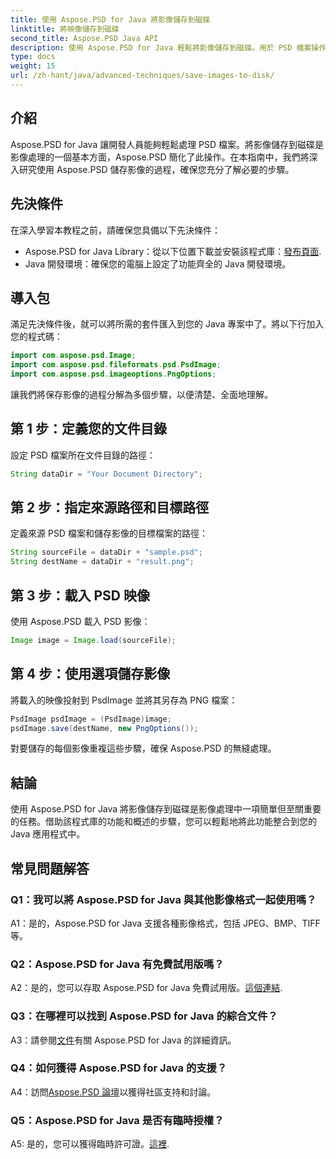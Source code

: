 ```yaml
---
title: 使用 Aspose.PSD for Java 將影像儲存到磁碟
linktitle: 將映像儲存到磁碟
second_title: Aspose.PSD Java API
description: 使用 Aspose.PSD for Java 輕鬆將影像儲存到磁碟。用於 PSD 檔案操作的強大 Java 程式庫。
type: docs
weight: 15
url: /zh-hant/java/advanced-techniques/save-images-to-disk/
---
```

## 介紹

Aspose.PSD for Java 讓開發人員能夠輕鬆處理 PSD 檔案。將影像儲存到磁碟是影像處理的一個基本方面，Aspose.PSD 簡化了此操作。在本指南中，我們將深入研究使用 Aspose.PSD 儲存影像的過程，確保您充分了解必要的步驟。

## 先決條件

在深入學習本教程之前，請確保您具備以下先決條件：

-  Aspose.PSD for Java Library：從以下位置下載並安裝該程式庫：[發布頁面](https://releases.aspose.com/psd/java/).
- Java 開發環境：確保您的電腦上設定了功能齊全的 Java 開發環境。

## 導入包

滿足先決條件後，就可以將所需的套件匯入到您的 Java 專案中了。將以下行加入您的程式碼：

```java
import com.aspose.psd.Image;
import com.aspose.psd.fileformats.psd.PsdImage;
import com.aspose.psd.imageoptions.PngOptions;
```

讓我們將保存影像的過程分解為多個步驟，以便清楚、全面地理解。

## 第 1 步：定義您的文件目錄

設定 PSD 檔案所在文件目錄的路徑：

```java
String dataDir = "Your Document Directory";
```

## 第 2 步：指定來源路徑和目標路徑

定義來源 PSD 檔案和儲存影像的目標檔案的路徑：

```java
String sourceFile = dataDir + "sample.psd";
String destName = dataDir + "result.png";
```

## 第 3 步：載入 PSD 映像

使用 Aspose.PSD 載入 PSD 影像：

```java
Image image = Image.load(sourceFile);
```

## 第 4 步：使用選項儲存影像

將載入的映像投射到 PsdImage 並將其另存為 PNG 檔案：

```java
PsdImage psdImage = (PsdImage)image;
psdImage.save(destName, new PngOptions());
```

對要儲存的每個影像重複這些步驟，確保 Aspose.PSD 的無縫處理。

## 結論

使用 Aspose.PSD for Java 將影像儲存到磁碟是影像處理中一項簡單但至關重要的任務。借助該程式庫的功能和概述的步驟，您可以輕鬆地將此功能整合到您的 Java 應用程式中。

## 常見問題解答

### Q1：我可以將 Aspose.PSD for Java 與其他影像格式一起使用嗎？

A1：是的，Aspose.PSD for Java 支援各種影像格式，包括 JPEG、BMP、TIFF 等。

### Q2：Aspose.PSD for Java 有免費試用版嗎？

 A2：是的，您可以存取 Aspose.PSD for Java 免費試用版。[這個連結](https://releases.aspose.com/).

### Q3：在哪裡可以找到 Aspose.PSD for Java 的綜合文件？

 A3：請參閱[文件](https://reference.aspose.com/psd/java/)有關 Aspose.PSD for Java 的詳細資訊。

### Q4：如何獲得 Aspose.PSD for Java 的支援？

 A4：訪問[Aspose.PSD 論壇](https://forum.aspose.com/c/psd/34)以獲得社區支持和討論。

### Q5：Aspose.PSD for Java 是否有臨時授權？

 A5: 是的，您可以獲得臨時許可證。[這裡](https://purchase.aspose.com/temporary-license/).